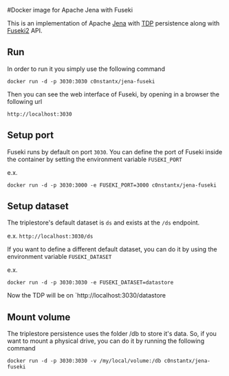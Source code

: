 #Docker image for Apache Jena with Fuseki

This is an implementation of Apache [Jena][1] with [TDP][2] persistence along with [Fuseki2][3] API.

Run
-----
In order to run it you simply use the following command

    docker run -d -p 3030:3030 c0nstantx/jena-fuseki

Then you can see the web interface of Fuseki, by opening in a browser the following url

    http://localhost:3030

Setup port
-----------------------

Fuseki runs by default on port `3030`. You can define the port of Fuseki inside the container by setting the environment variable `FUSEKI_PORT`

e.x.

    docker run -d -p 3030:3000 -e FUSEKI_PORT=3000 c0nstantx/jena-fuseki

Setup dataset
--------------

The triplestore's default dataset is `ds` and exists at the `/ds` endpoint.

e.x. `http://localhost:3030/ds`

If you want to define a different default dataset, you can do it by using the environment variable `FUSEKI_DATASET`

e.x.

    docker run -d -p 3030:3030 -e FUSEKI_DATASET=datastore

Now the TDP will be on `http://localhost:3030/datastore


Mount volume
----------------
The triplestore persistence uses the folder /db to store it's data. So, if you want to mount a physical drive, you can do it by running the following command

    docker run -d -p 3030:3030 -v /my/local/volume:/db c0nstantx/jena-fuseki

[1]:https://jena.apache.org/
[2]:https://jena.apache.org/documentation/tdb/index.html
[3]:https://jena.apache.org/documentation/fuseki2/index.html